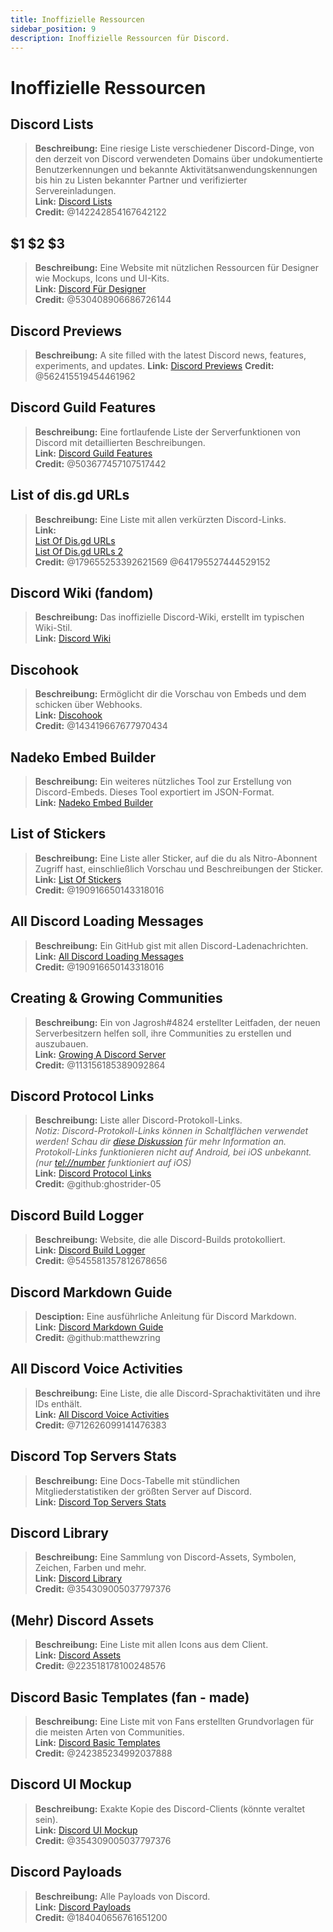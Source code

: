 ```yaml
---
title: Inoffizielle Ressourcen
sidebar_position: 9
description: Inoffizielle Ressourcen für Discord.
---
```


# Inoffizielle Ressourcen

## Discord Lists

> **Beschreibung:** Eine riesige Liste verschiedener Discord-Dinge, von den derzeit von Discord verwendeten Domains über undokumentierte Benutzerkennungen und bekannte Aktivitätsanwendungskennungen bis hin zu Listen bekannter Partner und verifizierter Servereinladungen.   <br/>
**Link:** [Discord Lists](https://github.com/Delitefully/DiscordLists)   <br/>
**Credit:** @142242854167642122

## $1 $2 $3

> **Beschreibung:**  Eine Website mit nützlichen Ressourcen für Designer wie Mockups, Icons und UI-Kits.  <br/>
**Link:** [Discord Für Designer](https://dfd.muatex.uk/)  <br/>
**Credit:** @530408906686726144

## Discord Previews

> **Beschreibung:** A site filled with the latest Discord news, features, experiments, and updates.
**Link:** [Discord Previews](https://discordpreviews.com/)
**Credit:** @562415519454461962

## Discord Guild Features

> **Beschreibung:** Eine fortlaufende Liste der Serverfunktionen von Discord mit detaillierten Beschreibungen.   <br/>
**Link:** [Discord Guild Features](https://gist.github.com/Techy/ecc60b12e94f8fc8185f09b82aa91dd2)  <br/>
**Credit:** @503677457107517442

## List of dis.gd URLs

> **Beschreibung:** Eine Liste mit allen verkürzten Discord-Links.   <br/>
**Link:**  <br/>
[List Of Dis.gd URLs](https://herogamers.dev/dis.gd/)   <br/>
[List Of Dis.gd URLs 2](https://thecutefoxxy.com/discord-shortlinks)  <br/>
**Credit:** @179655253392621569 @641795527444529152

## Discord Wiki (fandom)

> **Beschreibung:** Das inoffizielle Discord-Wiki, erstellt im typischen Wiki-Stil.   <br/>
**Link:** [Discord Wiki](https://discord.fandom.com/wiki/Discord) 

## Discohook

> **Beschreibung:** Ermöglicht dir die Vorschau von Embeds und dem schicken über Webhooks.   <br/>
**Link:** [Discohook](https://discohook.org/)   <br/>
**Credit:** @143419667677970434

## Nadeko Embed Builder

> **Beschreibung:** Ein weiteres nützliches Tool zur Erstellung von Discord-Embeds. Dieses Tool exportiert im JSON-Format.   <br/>
**Link:** [Nadeko Embed Builder](https://embedbuilder.nadekobot.me/ )

## List of Stickers

> **Beschreibung:** Eine Liste aller Sticker, auf die du als Nitro-Abonnent Zugriff hast, einschließlich Vorschau und Beschreibungen der Sticker.   <br/>
**Link:** [List Of Stickers](https://stickers.advaith.io/)   <br/>
**Credit:** @190916650143318016

## All Discord Loading Messages

> **Beschreibung:** Ein GitHub gist mit allen Discord-Ladenachrichten.  <br/>
**Link:** [All Discord Loading Messages](https://gist.github.com/advaith1/540543d6a2b7fd66abdb0eb02c002f88)  <br/>
**Credit:** @190916650143318016

## Creating & Growing Communities

> **Beschreibung:** Ein von Jagrosh#4824 erstellter Leitfaden, der neuen Serverbesitzern helfen soll, ihre Communities zu erstellen und auszubauen.   <br/>
**Link:** [Growing A Discord Server](https://gist.github.com/jagrosh/342324d7084c9ebdac2fa3d0cd759d10)   <br/>
**Credit:** @113156185389092864

## Discord Protocol Links

> **Beschreibung:** Liste aller Discord-Protokoll-Links.   <br/>
*Notiz: Discord-Protokoll-Links können in Schaltflächen verwendet werden! Schau dir [diese Diskussion](https://github.com/discord/discord-api-docs/discussions/3347#discussioncomment-1405699) für mehr Information an. Protokoll-Links funktionieren nicht auf Android, bei iOS unbekannt. (nur <tel://number> funktioniert auf iOS)*   <br/>
**Link:** [Discord Protocol Links](https://gist.github.com/ghostrider-05/8f1a0bfc27c7c4509b4ea4e8ce718af0)   <br/>
**Credit:** @github:ghostrider-05

## Discord Build Logger

> **Beschreibung:** Website, die alle Discord-Builds protokolliert.   <br/>
**Link:** [Discord Build Logger](https://discord.sale/)  
**Credit:** @545581357812678656

## Discord Markdown Guide

> **Desciption:** Eine ausführliche Anleitung für Discord Markdown.  <br/>
**Link:** [Discord Markdown Guide](https://gist.github.com/matthewzring/9f7bbfd102003963f9be7dbcf7d40e51)  <br/>
**Credit:** @github:matthewzring

## All Discord Voice Activities

> **Beschreibung:** Eine Liste, die alle Discord-Sprachaktivitäten und ihre IDs enthält.   <br/>
**Link:** [All Discord Voice Activities](https://gist.github.com/GeneralSadaf/42d91a2b6a93a7db7a39208f2d8b53ad)   <br/>
**Credit:** @712626099141476383
 
## Discord Top Servers Stats

> **Beschreibung:** Eine Docs-Tabelle mit stündlichen Mitgliederstatistiken der größten Server auf Discord.   <br/>
**Link:** [Discord Top Servers Stats](https://docs.google.com/spreadsheets/d/1gRQ44Goa8x_M714pSmPXLHW3BAK5LzWzRn1MVXPeVn4/edit#gid=0)

## Discord Library

> **Beschreibung:** Eine Sammlung von Discord-Assets, Symbolen, Zeichen, Farben und mehr.   <br/>
**Link:** [Discord Library](https://www.figma.com/community/file/1114896965920105129)   <br/>
**Credit:** @354309005037797376

## (Mehr) Discord Assets

> **Beschreibung:** Eine Liste mit allen Icons aus dem Client.   <br/>
**Link:** [Discord Assets](https://gitlab.com/derpystuff/discord-asset-datamining )   <br/>
**Credit:** @223518178100248576

## Discord Basic Templates (fan - made)

> **Beschreibung:** Eine Liste mit von Fans erstellten Grundvorlagen für die meisten Arten von Communities.  <br/>
**Link:** [Discord Basic Templates](https://gist.github.com/srnyx/12922980e75cf14508990bb36a6989a9)  <br/>
**Credit:** @242385234992037888

## Discord UI Mockup

> **Beschreibung:** Exakte Kopie des Discord-Clients (könnte veraltet sein).   <br/>
**Link:** [Discord UI Mockup](https://www.figma.com/community/file/994323951589690341/Discord-Desktop-UI)   <br/>
**Credit:** @354309005037797376

## Discord Payloads

> **Beschreibung:** Alle Payloads von Discord.   <br/>
**Link:** [Discord Payloads](https://github.com/discord-payloads/discord-payloads)   <br/>
**Credit:** @184040656761651200
